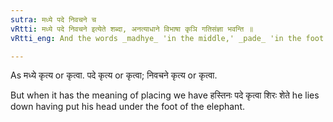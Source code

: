 ```yaml
---
sutra: मध्ये पदे निवचने च
vRtti: मध्ये पदे निवचने इत्येते शब्दा, अनत्याधाने विभाषा कृञि गतिसंज्ञा भवन्ति ॥
vRtti_eng: And the words _madhye_ 'in the middle,' _pade_ 'in the foot' and _nivachane_ 'speechless' are optionally _gati_, when _kri_ follows, the sense not being of 'placing.'

---
```

As मध्ये कृत्य or कृत्वा. पदे कृत्य or कृत्वा; निवचने कृत्य or कृत्वा.

But when it has the meaning of placing we have हस्तिनः पदे कृत्वा शिरः शेते he lies down having put his head under the foot of the elephant.